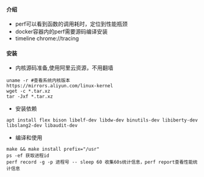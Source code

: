 #### 介绍
- perf可以看到函数的调用耗时，定位到性能瓶颈
- docker容器内的perf需要源码编译安装
- timeline  chrome://tracing

#### 安装
- 内核源码准备,使用阿里云资源，不用翻墙
```
uname -r #查看系统内核版本
https://mirrors.aliyun.com/linux-kernel
wget -c *.tar.xz
tar -Jxf *.tar.xz
```
- 安装依赖
```
apt install flex bison libelf-dev libdw-dev binutils-dev libiberty-dev libslang2-dev libaudit-dev
```
- 编译和使用

```
make && make install prefix="/usr"
ps -ef 获取进程id
perf record -g -p 进程号 -- sleep 60 收集60s统计信息，perf report查看性能统计信息
```